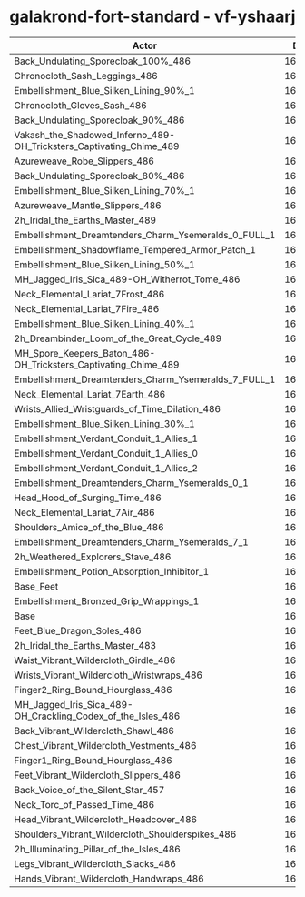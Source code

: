 # galakrond-fort-standard - vf-yshaarj
| Actor | DPS | Increase |
|---|:---:|:---:|
|Back_Undulating_Sporecloak_100%_486|167313|2.05%|
|Chronocloth_Sash_Leggings_486|167251|2.02%|
|Embellishment_Blue_Silken_Lining_90%_1|167214|1.99%|
|Chronocloth_Gloves_Sash_486|167007|1.87%|
|Back_Undulating_Sporecloak_90%_486|166973|1.85%|
|Vakash_the_Shadowed_Inferno_489-OH_Tricksters_Captivating_Chime_489|166763|1.72%|
|Azureweave_Robe_Slippers_486|166698|1.68%|
|Back_Undulating_Sporecloak_80%_486|166624|1.63%|
|Embellishment_Blue_Silken_Lining_70%_1|166557|1.59%|
|Azureweave_Mantle_Slippers_486|166346|1.47%|
|2h_Iridal_the_Earths_Master_489|166210|1.38%|
|Embellishment_Dreamtenders_Charm_Ysemeralds_0_FULL_1|166033|1.27%|
|Embellishment_Shadowflame_Tempered_Armor_Patch_1|165942|1.22%|
|Embellishment_Blue_Silken_Lining_50%_1|165801|1.13%|
|MH_Jagged_Iris_Sica_489-OH_Witherrot_Tome_486|165713|1.08%|
|Neck_Elemental_Lariat_7Frost_486|165601|1.01%|
|Neck_Elemental_Lariat_7Fire_486|165502|0.95%|
|Embellishment_Blue_Silken_Lining_40%_1|165501|0.95%|
|2h_Dreambinder_Loom_of_the_Great_Cycle_489|165449|0.92%|
|MH_Spore_Keepers_Baton_486-OH_Tricksters_Captivating_Chime_489|165312|0.83%|
|Embellishment_Dreamtenders_Charm_Ysemeralds_7_FULL_1|165231|0.79%|
|Neck_Elemental_Lariat_7Earth_486|165227|0.78%|
|Wrists_Allied_Wristguards_of_Time_Dilation_486|165159|0.74%|
|Embellishment_Blue_Silken_Lining_30%_1|165082|0.69%|
|Embellishment_Verdant_Conduit_1_Allies_1|164988|0.64%|
|Embellishment_Verdant_Conduit_1_Allies_0|164980|0.63%|
|Embellishment_Verdant_Conduit_1_Allies_2|164968|0.62%|
|Embellishment_Dreamtenders_Charm_Ysemeralds_0_1|164950|0.61%|
|Head_Hood_of_Surging_Time_486|164922|0.60%|
|Neck_Elemental_Lariat_7Air_486|164760|0.50%|
|Shoulders_Amice_of_the_Blue_486|164456|0.31%|
|Embellishment_Dreamtenders_Charm_Ysemeralds_7_1|164374|0.26%|
|2h_Weathered_Explorers_Stave_486|164311|0.22%|
|Embellishment_Potion_Absorption_Inhibitor_1|164269|0.20%|
|Base_Feet|164119|0.11%|
|Embellishment_Bronzed_Grip_Wrappings_1|164066|0.07%|
|Base|163944|0.00%|
|Feet_Blue_Dragon_Soles_486|163920|-0.01%|
|2h_Iridal_the_Earths_Master_483|163884|-0.04%|
|Waist_Vibrant_Wildercloth_Girdle_486|163864|-0.05%|
|Wrists_Vibrant_Wildercloth_Wristwraps_486|163803|-0.09%|
|Finger2_Ring_Bound_Hourglass_486|163675|-0.16%|
|MH_Jagged_Iris_Sica_489-OH_Crackling_Codex_of_the_Isles_486|163620|-0.20%|
|Back_Vibrant_Wildercloth_Shawl_486|163603|-0.21%|
|Chest_Vibrant_Wildercloth_Vestments_486|163557|-0.24%|
|Finger1_Ring_Bound_Hourglass_486|163510|-0.26%|
|Feet_Vibrant_Wildercloth_Slippers_486|163460|-0.30%|
|Back_Voice_of_the_Silent_Star_457|163321|-0.38%|
|Neck_Torc_of_Passed_Time_486|163258|-0.42%|
|Head_Vibrant_Wildercloth_Headcover_486|163228|-0.44%|
|Shoulders_Vibrant_Wildercloth_Shoulderspikes_486|163143|-0.49%|
|2h_Illuminating_Pillar_of_the_Isles_486|163098|-0.52%|
|Legs_Vibrant_Wildercloth_Slacks_486|163051|-0.54%|
|Hands_Vibrant_Wildercloth_Handwraps_486|162812|-0.69%|
